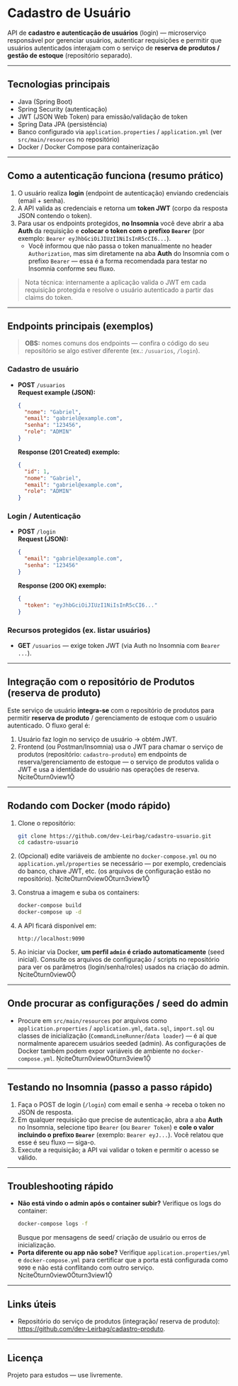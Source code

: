 # Cadastro de Usuário

API de **cadastro e autenticação de usuários** (login) — microserviço responsável por gerenciar usuários, autenticar requisições e permitir que usuários autenticados interajam com o serviço de **reserva de produtos / gestão de estoque** (repositório separado).

---

## Tecnologias principais

- Java (Spring Boot)
- Spring Security (autenticação)
- JWT (JSON Web Token) para emissão/validação de token
- Spring Data JPA (persistência)
- Banco configurado via `application.properties` / `application.yml` (ver `src/main/resources` no repositório)
- Docker / Docker Compose para containerização

---

## Como a autenticação funciona (resumo prático)

1. O usuário realiza **login** (endpoint de autenticação) enviando credenciais (email + senha).
2. A API valida as credenciais e retorna um **token JWT** (corpo da resposta JSON contendo o token).
3. Para usar os endpoints protegidos, **no Insomnia** você deve abrir a aba **Auth** da requisição e **colocar o token com o prefixo `Bearer`** (por exemplo: `Bearer eyJhbGciOiJIUzI1NiIsInR5cCI6...`).  
   - Você informou que não passa o token manualmente no header `Authorization`, mas sim diretamente na aba **Auth** do Insomnia com o prefixo `Bearer` — essa é a forma recomendada para testar no Insomnia conforme seu fluxo.

> Nota técnica: internamente a aplicação valida o JWT em cada requisição protegida e resolve o usuário autenticado a partir das claims do token.

---

## Endpoints principais (exemplos)

> **OBS:** nomes comuns dos endpoints — confira o código do seu repositório se algo estiver diferente (ex.: `/usuarios`, `/login`).

### Cadastro de usuário
- **POST** `/usuarios`  
  **Request example (JSON):**
  ```json
  {
    "nome": "Gabriel",
    "email": "gabriel@example.com",
    "senha": "123456",
    "role": "ADMIN"
  }
  ```
  **Response (201 Created) exemplo:**
  ```json
  {
    "id": 1,
    "nome": "Gabriel",
    "email": "gabriel@example.com",
    "role": "ADMIN"
  }
  ```

### Login / Autenticação
- **POST** `/login`  
  **Request (JSON):**
  ```json
  {
    "email": "gabriel@example.com",
    "senha": "123456"
  }
  ```
  **Response (200 OK) exemplo:**
  ```json
  {
    "token": "eyJhbGciOiJIUzI1NiIsInR5cCI6..."
  }
  ```

### Recursos protegidos (ex. listar usuários)
- **GET** `/usuarios` — exige token JWT (via Auth no Insomnia com `Bearer ...`).

---

## Integração com o repositório de Produtos (reserva de produto)

Este serviço de usuário **integra-se** com o repositório de produtos para permitir **reserva de produto** / gerenciamento de estoque com o usuário autenticado. O fluxo geral é:

1. Usuário faz login no serviço de usuário → obtém JWT.
2. Frontend (ou Postman/Insomnia) usa o JWT para chamar o serviço de produtos (repositório: `cadastro-produto`) em endpoints de reserva/gerenciamento de estoque — o serviço de produtos valida o JWT e usa a identidade do usuário nas operações de reserva. citeturn0view1

---

## Rodando com Docker (modo rápido)

1. Clone o repositório:
   ```bash
   git clone https://github.com/dev-Leirbag/cadastro-usuario.git
   cd cadastro-usuario
   ```

2. (Opcional) edite variáveis de ambiente no `docker-compose.yml` ou no `application.yml/properties` se necessário — por exemplo, credenciais do banco, chave JWT, etc. (os arquivos de configuração estão no repositório). citeturn0view0turn3view1

3. Construa a imagem e suba os containers:
   ```bash
   docker-compose build
   docker-compose up -d
   ```

4. A API ficará disponível em:
   ```
   http://localhost:9090
   ```

5. Ao iniciar via Docker, **um perfil `admin` é criado automaticamente** (seed inicial). Consulte os arquivos de configuração / scripts no repositório para ver os parâmetros (login/senha/roles) usados na criação do admin. citeturn0view0

---

## Onde procurar as configurações / seed do admin

- Procure em `src/main/resources` por arquivos como `application.properties` / `application.yml`, `data.sql`, `import.sql` ou classes de inicialização (`CommandLineRunner`/`data loader`) — é aí que normalmente aparecem usuários seeded (admin). As configurações de Docker também podem expor variáveis de ambiente no `docker-compose.yml`. citeturn0view0turn3view1

---

## Testando no Insomnia (passo a passo rápido)

1. Faça o POST de login (`/login`) com email e senha -> receba o token no JSON de resposta.
2. Em qualquer requisição que precise de autenticação, abra a aba **Auth** no Insomnia, selecione tipo `Bearer` (ou `Bearer Token`) e **cole o valor incluindo o prefixo `Bearer`** (exemplo: `Bearer eyJ...`). Você relatou que esse é seu fluxo — siga-o.  
3. Execute a requisição; a API vai validar o token e permitir o acesso se válido.

---

## Troubleshooting rápido

- **Não está vindo o admin após o container subir?** Verifique os logs do container:
  ```bash
  docker-compose logs -f
  ```
  Busque por mensagens de seed/ criação de usuário ou erros de inicialização.
- **Porta diferente ou app não sobe?** Verifique `application.properties/yml` e `docker-compose.yml` para certificar que a porta está configurada como `9090` e não está conflitando com outro serviço. citeturn0view0turn3view1

---

## Links úteis

- Repositório do serviço de produtos (integração/ reserva de produto): https://github.com/dev-Leirbag/cadastro-produto.

---

## Licença
Projeto para estudos — use livremente.

